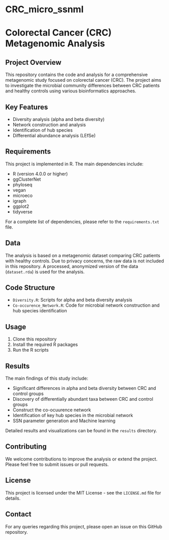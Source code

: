 # CRC_micro_ssnml

# Colorectal Cancer (CRC) Metagenomic Analysis

## Project Overview

This repository contains the code and analysis for a comprehensive metagenomic study focused on colorectal cancer (CRC). The project aims to investigate the microbial community differences between CRC patients and healthy controls using various bioinformatics approaches.

## Key Features

- Diversity analysis (alpha and beta diversity)
- Network construction and analysis
- Identification of hub species
- Differential abundance analysis (LEfSe)

## Requirements

This project is implemented in R. The main dependencies include:

- R (version 4.0.0 or higher)
- ggClusterNet
- phyloseq
- vegan
- microeco
- igraph
- ggplot2
- tidyverse

For a complete list of dependencies, please refer to the `requirements.txt` file.

## Data

The analysis is based on a metagenomic dataset comparing CRC patients with healthy controls. Due to privacy concerns, the raw data is not included in this repository. A processed, anonymized version of the data (`dataset.rda`) is used for the analysis.

## Code Structure

- `Diversity.R`: Scripts for alpha and beta diversity analysis
- `Co-occurence_Network.R`: Code for microbial network construction and hub species identification


## Usage

1. Clone this repository
2. Install the required R packages
3. Run the R scripts

## Results

The main findings of this study include:

- Significant differences in alpha and beta diversity between CRC and control groups
- Discovery of differentially abundant taxa between CRC and control groups
- Construct the co-ocuurence network
- Identification of key hub species in the microbial network
- SSN parameter generation and Machine learning

Detailed results and visualizations can be found in the `results` directory.

## Contributing

We welcome contributions to improve the analysis or extend the project. Please feel free to submit issues or pull requests.

## License

This project is licensed under the MIT License - see the `LICENSE.md` file for details.

## Contact

For any queries regarding this project, please open an issue on this GitHub repository.
